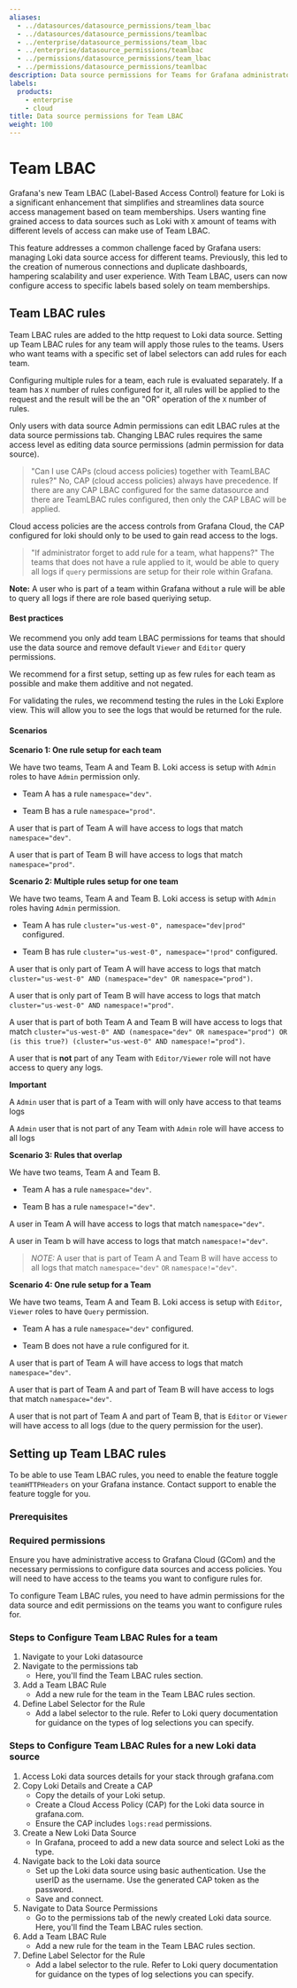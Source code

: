 ```yaml
---
aliases:
  - ../datasources/datasource_permissions/team_lbac
  - ../datasources/datasource_permissions/teamlbac
  - ../enterprise/datasource_permissions/team_lbac
  - ../enterprise/datasource_permissions/teamlbac
  - ../permissions/datasource_permissions/team_lbac
  - ../permissions/datasource_permissions/teamlbac
description: Data source permissions for Teams for Grafana administrators
labels:
  products:
    - enterprise
    - cloud
title: Data source permissions for Team LBAC
weight: 100
---
```


# Team LBAC

Grafana's new Team LBAC (Label-Based Access Control) feature for Loki is a significant enhancement that simplifies and streamlines data source access management based on team memberships. Users wanting fine grained access to data sources such as Loki with `X` amount of teams with different levels of access can make use of Team LBAC.

This feature addresses a common challenge faced by Grafana users: managing Loki data source access for different teams. Previously, this led to the creation of numerous connections and duplicate dashboards, hampering scalability and user experience. With Team LBAC, users can now configure access to specific labels based solely on team memberships.

## Team LBAC rules

Team LBAC rules are added to the http request to Loki data source. Setting up Team LBAC rules for any team will apply those rules to the teams.
Users who want teams with a specific set of label selectors can add rules for each team.

Configuring multiple rules for a team, each rule is evaluated separately. If a team has `X` number of rules configured for it, all rules will be applied to the request and the result will be the an "OR" operation of the `X` number of rules.

Only users with data source Admin permissions can edit LBAC rules at the data source permissions tab. Changing LBAC rules requires the same access level as editing data source permissions (admin permission for data source).

> "Can I use CAPs (cloud access policies) together with TeamLBAC rules?"
> No, CAP (cloud access policies) always have precedence. If there are any CAP LBAC configured for the same datasource and there are TeamLBAC rules configured, then only the CAP LBAC will be applied.

Cloud access policies are the access controls from Grafana Cloud, the CAP configured for loki should only to be used to gain read access to the logs.

> "If administrator forget to add rule for a team, what happens?"
> The teams that does not have a rule applied to it, would be able to query all logs if `query` permissions are setup for their role within Grafana.

**Note:** A user who is part of a team within Grafana without a rule will be able to query all logs if there are role based queriying setup.

#### Best practices

We recommend you only add team LBAC permissions for teams that should use the data source and remove default `Viewer` and `Editor` query permissions.

We recommend for a first setup, setting up as few rules for each team as possible and make them additive and not negated.

For validating the rules, we recommend testing the rules in the Loki Explore view. This will allow you to see the logs that would be returned for the rule.

#### Scenarios

**Scenario 1: One rule setup for each team**

We have two teams, Team A and Team B. Loki access is setup with `Admin` roles to have `Admin` permission only.

- Team A has a rule `namespace="dev"`. 

- Team B has a rule `namespace="prod"`. 

A user that is part of Team A will have access to logs that match `namespace="dev"`.

A user that is part of Team B will have access to logs that match `namespace="prod"`.

**Scenario 2: Multiple rules setup for one team**

We have two teams, Team A and Team B. Loki access is setup with `Admin` roles having `Admin` permission.

- Team A has rule `cluster="us-west-0", namespace="dev|prod"` configured. 

- Team B has rule `cluster="us-west-0", namespace="!prod"` configured. 

A user that is only part of Team A will have access to logs that match `cluster="us-west-0" AND (namespace="dev" OR namespace="prod")`.

A user that is only part of Team B will have access to logs that match `cluster="us-west-0" AND namespace!="prod"`.

A user that is part of both Team A and Team B will have access to logs that match `cluster="us-west-0" AND (namespace="dev" OR namespace="prod") OR (is this true?) (cluster="us-west-0" AND namespace!="prod")`.

A user that is **not** part of any Team with `Editor/Viewer` role will not have access to query any logs.

**Important**

A `Admin` user that is part of a Team with will only have access to that teams logs

A `Admin` user that is not part of any Team with `Admin` role will have access to all logs

**Scenario 3: Rules that overlap**

We have two teams, Team A and Team B.

- Team A has a rule `namespace="dev"`. 

- Team B has a rule `namespace!="dev"`. 


A user in Team A will have access to logs that match `namespace="dev"`.

A user in Team b will have access to logs that match `namespace!="dev"`.

> _NOTE:_ A user that is part of Team A and Team B will have access to all logs that match `namespace="dev"` `OR` `namespace!="dev"`.

**Scenario 4: One rule setup for a Team**

We have two teams, Team A and Team B. Loki access is setup with `Editor`, `Viewer` roles to have `Query` permission.

- Team A has a rule `namespace="dev"` configured. 

- Team B does not have a rule configured for it. 


A user that is part of Team A will have access to logs that match `namespace="dev"`.

A user that is part of Team A and part of Team B will have access to logs that match `namespace="dev"`.

A user that is not part of Team A and part of Team B, that is `Editor` or `Viewer` will have access to all logs (due to the query permission for the user). 


## Setting up Team LBAC rules

To be able to use Team LBAC rules, you need to enable the feature toggle `teamHTTPHeaders` on your Grafana instance. Contact support to enable the feature toggle for you.

### Prerequisites

### Required permissions

Ensure you have administrative access to Grafana Cloud (GCom) and the necessary permissions to configure data sources and access policies. You will need to have access to the teams you want to configure rules for.

To configure Team LBAC rules, you need to have admin permissions for the data source and edit permissions on the teams you want to configure rules for.

### Steps to Configure Team LBAC Rules for a team

1. Navigate to your Loki datasource
1. Navigate to the permissions tab
   - Here, you'll find the Team LBAC rules section.
1. Add a Team LBAC Rule
   - Add a new rule for the team in the Team LBAC rules section.
1. Define Label Selector for the Rule
   - Add a label selector to the rule. Refer to Loki query documentation for guidance on the types of log selections you can specify.

### Steps to Configure Team LBAC Rules for a new Loki data source

1. Access Loki data sources details for your stack through grafana.com
1. Copy Loki Details and Create a CAP
   - Copy the details of your Loki setup.
   - Create a Cloud Access Policy (CAP) for the Loki data source in grafana.com.
   - Ensure the CAP includes `logs:read` permissions.
1. Create a New Loki Data Source
   - In Grafana, proceed to add a new data source and select Loki as the type.
1. Navigate back to the Loki data source
   - Set up the Loki data source using basic authentication. Use the userID as the username. Use the generated CAP token as the password.
   - Save and connect.
1. Navigate to Data Source Permissions
   - Go to the permissions tab of the newly created Loki data source. Here, you'll find the Team LBAC rules section.
1. Add a Team LBAC Rule
   - Add a new rule for the team in the Team LBAC rules section.
1. Define Label Selector for the Rule
   - Add a label selector to the rule. Refer to Loki query documentation for guidance on the types of log selections you can specify.
